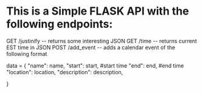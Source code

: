 This is a Simple FLASK API with the following endpoints:
===============================================

GET /justinify -- returns some interesting JSON
GET /time -- returns current EST time in JSON
POST /add_event -- adds a calendar event of the following format

data = {
	"name": name,
	"start": start, 		 #start time
	"end": end,				 #end time
	"location": location,
	"description": description,

}

